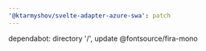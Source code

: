 ```yaml
---
'@ktarmyshov/svelte-adapter-azure-swa': patch
---
```


dependabot: directory '/', update @fontsource/fira-mono

